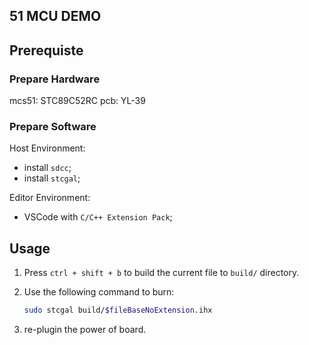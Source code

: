 ## 51 MCU DEMO

## Prerequiste

### Prepare Hardware

mcs51:  STC89C52RC
pcb:    YL-39

### Prepare Software

Host Environment:

- install `sdcc`;
- install `stcgal`;

Editor Environment:

- VSCode with `C/C++ Extension Pack`;

## Usage

1. Press `ctrl + shift + b` to build the current file to `build/` directory.

2. Use the following command to burn:

    ```sh
    sudo stcgal build/$fileBaseNoExtension.ihx
    ```

3. re-plugin the power of board.
